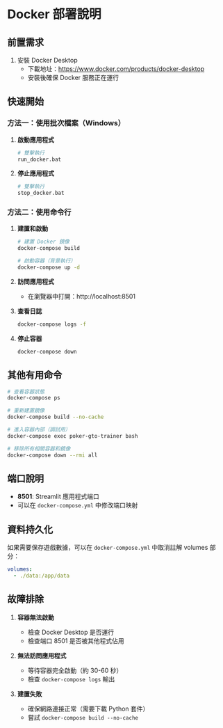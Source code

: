 # Docker 部署說明

## 前置需求

1. 安裝 Docker Desktop
   - 下載地址：https://www.docker.com/products/docker-desktop
   - 安裝後確保 Docker 服務正在運行

## 快速開始

### 方法一：使用批次檔案（Windows）

1. **啟動應用程式**
   ```bash
   # 雙擊執行
   run_docker.bat
   ```

2. **停止應用程式**
   ```bash
   # 雙擊執行
   stop_docker.bat
   ```

### 方法二：使用命令行

1. **建置和啟動**
   ```bash
   # 建置 Docker 鏡像
   docker-compose build
   
   # 啟動容器（背景執行）
   docker-compose up -d
   ```

2. **訪問應用程式**
   - 在瀏覽器中打開：http://localhost:8501

3. **查看日誌**
   ```bash
   docker-compose logs -f
   ```

4. **停止容器**
   ```bash
   docker-compose down
   ```

## 其他有用命令

```bash
# 查看容器狀態
docker-compose ps

# 重新建置鏡像
docker-compose build --no-cache

# 進入容器內部（調試用）
docker-compose exec poker-gto-trainer bash

# 移除所有相關容器和鏡像
docker-compose down --rmi all
```

## 端口說明

- **8501**: Streamlit 應用程式端口
- 可以在 `docker-compose.yml` 中修改端口映射

## 資料持久化

如果需要保存遊戲數據，可以在 `docker-compose.yml` 中取消註解 volumes 部分：

```yaml
volumes:
  - ./data:/app/data
```

## 故障排除

1. **容器無法啟動**
   - 檢查 Docker Desktop 是否運行
   - 檢查端口 8501 是否被其他程式佔用

2. **無法訪問應用程式**
   - 等待容器完全啟動（約 30-60 秒）
   - 檢查 `docker-compose logs` 輸出

3. **建置失敗**
   - 確保網路連接正常（需要下載 Python 套件）
   - 嘗試 `docker-compose build --no-cache`